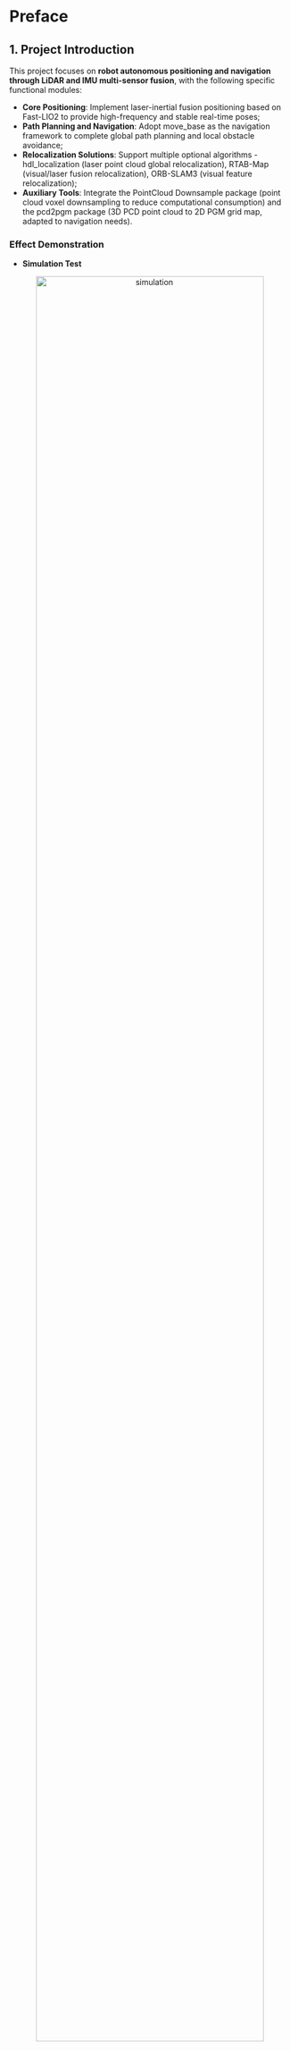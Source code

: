# Preface
## 1. Project Introduction
This project focuses on **robot autonomous positioning and navigation through LiDAR and IMU multi-sensor fusion**, with the following specific functional modules:
- **Core Positioning**: Implement laser-inertial fusion positioning based on Fast-LIO2 to provide high-frequency and stable real-time poses;
- **Path Planning and Navigation**: Adopt move_base as the navigation framework to complete global path planning and local obstacle avoidance;
- **Relocalization Solutions**: Support multiple optional algorithms - hdl_localization (laser point cloud global relocalization), RTAB-Map (visual/laser fusion relocalization), ORB-SLAM3 (visual feature relocalization);
- **Auxiliary Tools**: Integrate the PointCloud Downsample package (point cloud voxel downsampling to reduce computational consumption) and the pcd2pgm package (3D PCD point cloud to 2D PGM grid map, adapted to navigation needs).

### Effect Demonstration
- **Simulation Test**  
<div align="center"><img src="doc/simulation.png" alt="simulation" width=90% /></div>
<div align="center">simulation</div>
<br>

- **Real Vehicle Verification**  
<div align="center"><img src="doc/Real_world_video.gif" width=80% /></div>
<div align="center">Real world video(or Real_world_video.mp4)</div>
<br>

## 2. Development and Operating Environment
| Category       | Specific Configuration     | Description                                  |
|----------------|----------------------------|----------------------------------------------|
| Operating System | Ubuntu 20.04 LTS           | Recommended system version compatible with ROS Noetic |
| ROS Version    | ROS Noetic                 | Core framework version relied on by the project |
| LiDAR          | Mid360 / Velodyne VLP-16   | LIDAR                                         |

## 3. Related References
- [fast-lio2](https://github.com/hku-mars/FAST_LIO)
- [hdl_localization](https://github.com/koide3/hdl_localization)
- [ORB_SLAM3_ROS](https://github.com/emanuelenencioni/ORB_SLAM3_ROS.git)
- [RTAB-Map](https://introlab.github.io/rtabmap/)
- [Livox_sdk2](https://github.com/Livox-SDK/Livox-SDK2)
- [livox_ros_driver2](https://github.com/Livox-SDK/livox_ros_driver2)
- [Blog on installing livox ros driver2](https://blog.csdn.net/qq_29912325/article/details/130269367?ops_request_misc=%257B%2522request%255Fid%2522%253A%2522169734904416800182711632%2522%252C%2522scm%2522%253A%252220140713.130102334..%2522%257D&request_id=169734904416800182711632&biz_id=0&utm_medium=distribute.pc_search_result.none-task-blog-2~all~sobaiduend~default-2-130269367-null-null.142^v96^pc_search_result_base9&utm_term=livox_sdk2&spm=1018.2226.3001.4187)
- [MID360 official website](https://www.livoxtech.com/cn/mid-360)
- [Quick-start-doc|MID360 Quick Start Guide](https://terra-1-g.djicdn.com/65c028cd298f4669a7f0e40e50ba1131/Mid360/Livox_Mid-360_Quick_Start_Guide_multi.pdf)
- [user-manual|MID360 User Manual](https://terra-1-g.djicdn.com/65c028cd298f4669a7f0e40e50ba1131/Mid360/20230727/Livox_Mid-360_User_Manual_CHS.pdf)
- [NEXTE_Sentry_Nav](https://github.com/66Lau/NEXTE_Sentry_Nav/tree/main)

# Create a ROS Workspace
## 1. Create Workspace Directory
First, open the terminal and create a new ROS workspace directory. Here is an example of creating a workspace named `catkin_ws`:
```bash
mkdir -p ~/catkin_ws/src
cd ~/catkin_ws/src
```

## 2. Initialize the Workspace
In the `src` directory, use the `catkin_init_workspace` command to initialize the workspace:
```bash
catkin_init_workspace
```

## 3. Copy Packages to the `src` Directory
```bash
git clone https://e.coding.net/future-vision/ros_nav/fastlio2_relocate.git
```

# Install and Compile Specific Packages
## 1. Install Livox-SDK2
```bash
cd ~/catkin_ws/src/Livox-SDK2/
mkdir build
cd build
cmake .. && make -j
sudo make install
```

## 2. Compile livox_ros_driver2
```bash
cd ~/catkin_ws/src/livox_ros_driver2
source /opt/ros/noetic/setup.sh
./build.sh ROS1
```
When compiling livox_ros_driver2, sometimes the execution of the sh script reports an error that Pose6D.h and CustomMsg.h cannot be found (even after adding dependencies). It is predicted that this is a compilation order issue. Delete the devel and build directories and compile several times, or directly use catkin_make in the workspace.

# Build the Workspace
## 1. Compile the Workspace
Return to the root directory of the workspace and use the `catkin_make` command to compile the workspace:
```bash
cd ~/catkin_ws
catkin_make
```

## 2. Environment Variable Setting
Each time you open a new terminal, you need to set the ROS environment variables so that the system can find the compiled packages. You can set them with the following command:
```bash
source ./devel/setup.bash
```
To avoid manually setting this every time, you can add this command to the `~/.bashrc` file:
```bash
echo "source ~/${catkin_ws}/devel/setup.bash" >> ~/.bashrc
source ~/.bashrc
```

# How to Navigate
## 1. Modify the `car_model/urdf/sensor_laser.urdf.xacro` File
When running the simulation, you need to modify the absolute paths of the `.so` files in lines 34 and 74 of the `car_model/urdf/sensor_laser.urdf.xacro` file to the location of your own compiled files:
```xml
<plugin name="gazebo_ros_laser_controller" filename="/home/generic/fastlio2_relocate/devel/lib/libgazebo_ros_velodyne_gpu_laser.so">
<plugin name="gazebo_ros_laser_controller" filename="/home/generic/fastlio2_relocate/devel/lib/libgazebo_ros_velodyne_laser.so">
```

## 2. Introduction and Usage of the `nav_gazebo_diff.launch` File
### Function Overview
This launch file is used to start the navigation system of a differential drive robot in the Gazebo simulation environment. It also integrates components such as the robot model, navigation functions, positioning algorithms, map publishing, TF transformation, and RViz visualization.

### Usage Method
Enter the following command in the terminal to start the launch file:
```bash
roslaunch nav nav_gazebo_diff.launch
```
To avoid space overflow during navigation, pcd_save_en is false by default, and you can modify it as needed.
In addition, you can modify parameters such as `min_angle_deg`, `max_angle_deg`, and `retain_above_horizon` (whether to retain the z>0 part of the cropped area) in src/slam/FAST_LIO/config/velodyne.yaml or other yaml files to change the point cloud range.
To specify a different positioning algorithm, you can use the following command:
```bash
roslaunch nav nav_gazebo_diff.launch algorithm:=1
```

## 3. Introduction and Usage of the `nav_gazebo_ackman.launch` File
### Function Overview
This launch file is used to start the navigation system of an Ackermann steering robot in the Gazebo simulation environment. It integrates components such as the robot model, navigation functions, positioning algorithms, map publishing, TF transformation, and RViz visualization.

### Usage Method
Enter the following command in the terminal to start the launch file:
```bash
roslaunch nav nav_gazebo_ackman.launch
```
To specify a different positioning algorithm, you can use the following command:
```bash
roslaunch nav nav_gazebo_ackman.launch algorithm:=0
```

# Relocalization Algorithms and Related Ideas (This part only verifies feasibility and is to be integrated into the navigation system)
Relocalization is a key function for robots to recover or initialize their own positions in unknown environments or mapped environments through sensor data.


## 1. hdl_localization (Global Relocalization Based on Point Cloud)
### 1.1 Core Functions
- Realize global relocalization based on 3D point cloud matching, relying on LiDAR data, an algorithm based on NDT point cloud registration;
- Support using a pre-built global point cloud map as a reference, real-time matching of the robot's current laser point cloud, and output global pose;

### 1.2 Deployment and Usage Methods
1. **Source Code Deployment**: Refer to the README document of the official repository [hdl_localization](https://github.com/koide3/hdl_localization);
2. **Map Replacement**: Replace the default global map of the repository with a **custom scene point cloud map** (format `.pcd`);
3. **Computational Power Optimization**: If the hardware computing power is insufficient, `PointCloud Downsample` can be used for lightweight processing;


## 2. RTAB-Map (Real-Time Relocalization Based on Vision-Inertial/Laser)
### 2.1 Core Functions
- Fuse vision (RGB/D camera) and laser data to build dense maps and realize real-time relocalization;
- Support loop closure detection and map optimization, with high relocalization accuracy, and provide map visualization and database storage functions;

### 2.2 Deployment and Usage Methods
#### 2.2.1 Quick Installation (ROS Environment)
Install directly through the APT package manager without source code compilation (taking ROS Noetic as an example):
```bash
# Replace [version] with the actual ROS version (e.g., noetic, melodic)
sudo apt-get install -y ros-[version]-rtabmap ros-[version]-rtabmap-ros
```

#### 2.2.2 Startup and Configuration
1. **Parameter Modification**: Enter the `launch` directory of the custom navigation package (such as `nav`) and edit `rtabmap.launch`:
   - Replace topic names: Change the default sensor topics (such as camera `/camera/rgb/image_raw`, laser `/scan`) to the **topics actually published by the robot**;
   - Whether to perform relocalization: Set the map output path through the `database_path` parameter. When `localization` is set to true, the pre-built map at `database_path` is loaded; when it is false, the map at the path will be deleted in advance and rebuilt when the program starts;
   - Comment out redundant functions: If functions such as map saving and loop closure detection are not needed, the corresponding nodes (such as `rtabmap_save`) can be commented out to reduce resource usage;
2. **Start Relocalization**:
   ```bash
   roslaunch nav rtabmap.launch
   ```
3. **Test Verification**:
   - Simulation test: Start directly in a simulation environment such as Gazebo and observe whether the relocalization pose in RViz follows the robot's movement;
   - Dataset test: Use the [ETH KITTI/MAV visual-inertial dataset](https://projects.asl.ethz.ch/datasets/doku.php?id=kmavvisualinertialdatasets#downloads), modify the topic mapping in the `launch` file, and verify the performance of the algorithm on real data.

4. **View the Built Map**:
   ```bash
   rtabmap-databaseViewer ~/.ros/rtabmap.db
   ```

#### 2.2.3 Reference Materials
- Detailed explanation of RTAB-Map parameters: [RTAB-Map ROS Parameter Configuration Guide](https://blog.csdn.net/m0_62979274/article/details/150866519?spm=1001.2014.3001.5502)

### 2.3 Effect Demonstration
<div align="center"><img src="doc/RTAB-Map_simulation.gif" width=80% /></div>
<div align="center">RTAB-Map simulation(or RTAB-Map_simulation.mp4)</div>
<br>

## 3. ORB-SLAM3/VINS (Visual Relocalization Based on ORB Features)
### 3.1 Core Functions of ORB-SLAM3
- Publish key topics:
  - `/orb_slam3/map` (PointCloud2): Global map point cloud;
  - `/orb_slam3/camera_pose` (PoseStamped): Real-time pose of the left camera in the world coordinate system (relocalization result);
  - `/orb_slam3/odom` (Odometry): Visual odometry data;
  - `/tf`: Coordinate transformation from camera coordinate system to world coordinate system;
- Support multiple camera inputs such as monocular, binocular, and RGB-D, adapting to different hardware scenarios.

### 3.2 Feasibility Verification
1. **Test Environment**:
   - Algorithm package: `ORB_SLAM3_ROS`;
   - Dataset: [ETH MAV visual-inertial dataset (MH_01 sequence)](https://projects.asl.ethz.ch/datasets/doku.php?id=kmavvisualinertialdatasets#downloads);
   - Startup script: Use `tum_rgbd.launch` in the package and modify the topic names to match the dataset format;
2. **Start Relocalization**:
   ```bash
   roslaunch orb_slam3_ros tum_rgbd.launch
   ```
3. **Verification Result**: The relocalization accuracy meets basic needs, and the pose tracking is stable (as shown in the figure below).

<div align="center"><img src="doc/orb-slam3-ros.png" alt="orb-slam3-ros" width=90% /></div>
<div align="center">orb-slam3-ros</div>
<br>

### 3.3 Limitations Description
According to technical research feedback, algorithms based on ORB features such as ORB-SLAM3 and VINS have obvious limitations:
- **Strong environmental dependence**: Sensitive to lighting changes (such as strong light/shadow), lack of texture (such as white walls), and dynamic targets, which can easily lead to feature matching failures and relocalization loss;
- **Insufficient robustness**: In complex scenarios (such as indoor corridors, outdoor dynamic crowds), the relocalization stability is weaker than that of LiDAR or multi-sensor fusion schemes;
- Based on the above problems, in-depth research on the engineering integration of such algorithms has not been continued.


# Instructions for Other Packages
## 1. Use of PointCloud Downsample Package
### Function
This package is a ROS node used for lightweight processing (voxel grid downsampling) of PCD point cloud files.

### Core Interface Configuration
In the `launch/downsample.launch` file, the following parameters need to be configured:
- `input_pcd`: Input PCD file path
- `output_pcd`: Output file save path
- `leaf_size_x/y/z`: Voxel size. The larger the voxel, the fewer the points and the more details are lost (unit: meter, recommended 0.1 - 0.3)

### Usage Method
```bash
roslaunch pointcloud_downsample downsample.launch
```

## 2. Use of pcd2pgm Package (pcd2pgm_xyz Node)
### Function
A ROS node that converts 3D PCD point clouds to 2D PGM maps, supporting radius filtering to remove outliers.

### Core Interface Configuration
In the `launch/run_xyz.launch` file, the following parameters need to be configured:
- `file_directory`: Directory where PCD files are stored
- `file_name`: PCD file name (without suffix) and PGM output base name
- `projection_plane`: Point cloud projection plane (example "xy")
- `filter_radius`: Radius filter search radius (meter, example 0.1)
- `min_neighbors`: Minimum number of neighbors for filtering (example 3)

### Usage Method
```bash
roslaunch pcd2pgm run_xyz.launch
```

## 3. Send `/cmd_vel` via Keyboard
```bash
sudo apt install ros-noetic-teleop-twist-keyboard
rosrun teleop_twist_keyboard teleop_twist_keyboard.py
```